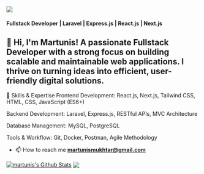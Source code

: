 <img src="https://images.unsplash.com/photo-1444492417251-9c84a5fa18e0?ixlib=rb-1.2.1&ixid=eyJhcHBfaWQiOjEyMDd9&auto=format&fit=crop&w=975&h=300&q=80"/>
 
#### Fullstack Developer | Laravel | Express.js | React.js | Next.js <br>
## 👋 Hi, I'm Martunis! A passionate Fullstack Developer with a strong focus on building scalable and maintainable web applications. I thrive on turning ideas into efficient, user-friendly digital solutions.

💼 Skills & Expertise
Frontend Development:
React.js, Next.js, Tailwind CSS, HTML, CSS, JavaScript (ES6+)

Backend Development:
Laravel, Express.js, RESTful APIs, MVC Architecture

Database Management:
MySQL, PostgreSQL

Tools & Workflow:
Git, Docker, Postman, Agile Methodology


- 📫 How to reach me **martunismukhtar@gmail.com**



<a href="https://github.com/martunismukhtar">
<img align="center" alt="martunis's Github Stats" src="https://github-readme-stats.codestackr.vercel.app/api?username=martunismukhtar&show_icons=true&hide_border=true&count_private=true&include_all_commits=true&theme=radical" /></a>


<a href="https://github.com/martunismukhtar">
  <img align="center" src="https://github-readme-stats.anuraghazra1.vercel.app/api/top-langs/?username=martunismukhtar&layout=compact&theme=radical" />
</a>



